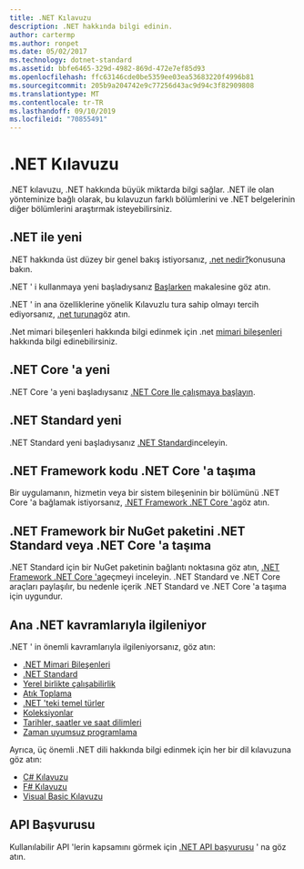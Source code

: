 ```yaml
---
title: .NET Kılavuzu
description: .NET hakkında bilgi edinin.
author: cartermp
ms.author: ronpet
ms.date: 05/02/2017
ms.technology: dotnet-standard
ms.assetid: bbfe6465-329d-4982-869d-472e7ef85d93
ms.openlocfilehash: ffc63146cde0be5359ee03ea53683220f4996b81
ms.sourcegitcommit: 205b9a204742e9c77256d43ac9d94c3f82909808
ms.translationtype: MT
ms.contentlocale: tr-TR
ms.lasthandoff: 09/10/2019
ms.locfileid: "70855491"
---
```

# <a name="net-guide"></a>.NET Kılavuzu

.NET kılavuzu, .NET hakkında büyük miktarda bilgi sağlar.  .NET ile olan yönteminize bağlı olarak, bu kılavuzun farklı bölümlerini ve .NET belgelerinin diğer bölümlerini araştırmak isteyebilirsiniz.

## <a name="new-to-net"></a>.NET ile yeni

.NET hakkında üst düzey bir genel bakış istiyorsanız, [.net nedir?](https://dotnet.microsoft.com/learn/dotnet/what-is-dotnet)konusuna bakın.

.NET ' i kullanmaya yeni başladıysanız [Başlarken](get-started.md) makalesine göz atın.

.NET ' in ana özelliklerine yönelik Kılavuzlu tura sahip olmayı tercih ediyorsanız, [.net turuna](tour.md)göz atın.

.Net mimari bileşenleri hakkında bilgi edinmek için .net [mimari bileşenleri](components.md) hakkında bilgi edinebilirsiniz.

## <a name="new-to-net-core"></a>.NET Core 'a yeni

.NET Core 'a yeni başladıysanız [.NET Core Ile çalışmaya başlayın](../core/get-started.md).

## <a name="new-to-net-standard"></a>.NET Standard yeni

.NET Standard yeni başladıysanız [.NET Standard](net-standard.md)inceleyin.

## <a name="porting-net-framework-code-to-net-core"></a>.NET Framework kodu .NET Core 'a taşıma

Bir uygulamanın, hizmetin veya bir sistem bileşeninin bir bölümünü .NET Core 'a bağlamak istiyorsanız, [.NET Framework .NET Core 'a](../core/porting/index.md)göz atın.

## <a name="porting-a-nuget-package-from-net-framework-to-net-standard-or-net-core"></a>.NET Framework bir NuGet paketini .NET Standard veya .NET Core 'a taşıma

.NET Standard için bir NuGet paketinin bağlantı noktasına göz atın, [.NET Framework .NET Core 'a](../core/porting/index.md)geçmeyi inceleyin.  .NET Standard ve .NET Core araçları paylaşılır, bu nedenle içerik .NET Standard ve .NET Core 'a taşıma için uygundur.

## <a name="interested-in-major-net-concepts"></a>Ana .NET kavramlarıyla ilgileniyor

.NET ' in önemli kavramlarıyla ilgileniyorsanız, göz atın:

* [.NET Mimari Bileşenleri](components.md)
* [.NET Standard](net-standard.md)
* [Yerel birlikte çalışabilirlik](native-interop/index.md)
* [Atık Toplama](garbagecollection/index.md)
* [.NET 'teki temel türler](base-types/index.md)
* [Koleksiyonlar](collections/index.md)
* [Tarihler, saatler ve saat dilimleri](datetime/index.md)
* [Zaman uyumsuz programlama](async.md)

Ayrıca, üç önemli .NET dili hakkında bilgi edinmek için her bir dil kılavuzuna göz atın:

* [C# Kılavuzu](../csharp/index.md)
* [F# Kılavuzu](../fsharp/index.md)
* [Visual Basic Kılavuzu](../visual-basic/index.md)

## <a name="api-reference"></a>API Başvurusu

Kullanılabilir API 'lerin kapsamını görmek için [.NET API başvurusu](../../api/index.md) ' na göz atın.
